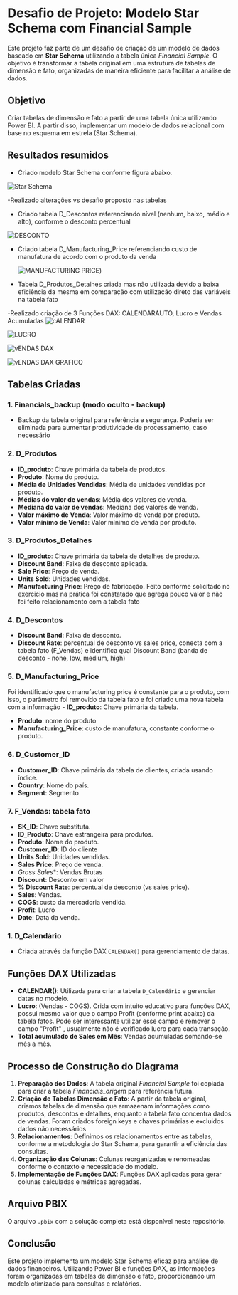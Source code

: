 # Desafio de Projeto: Modelo Star Schema com Financial Sample

Este projeto faz parte de um desafio de criação de um modelo de dados baseado em **Star Schema** utilizando a tabela única *Financial Sample*. O objetivo é transformar a tabela original em uma estrutura de tabelas de dimensão e fato, organizadas de maneira eficiente para facilitar a análise de dados.

## Objetivo
Criar tabelas de dimensão e fato a partir de uma tabela única utilizando Power BI. A partir disso, implementar um modelo de dados relacional com base no esquema em estrela (Star Schema).

## Resultados resumidos
- Criado modelo Star Schema conforme figura abaixo.

![Star Schema](./Images/0.%20Modelo%20Star%20Schema.PNG)

-Realizado alterações vs desafio proposto nas tabelas
   - Criado tabela D_Descontos referenciando nível (nenhum, baixo, médio e alto), conforme o desconto percentual

   ![DESCONTO](./Images/2.%20Tabela_Desconto.PNG)

   - Criado tabela D_Manufacturing_Price referenciando custo de manufatura de acordo com o produto da venda

     ![MANUFACTURING PRICE](./Images/3.%20Tabela%20Manufacturing%20Price.PNG))
   
   - Tabela D_Produtos_Detalhes criada mas não utilizada devido a baixa eficiência da mesma em comparação com utilização direto das variáveis na tabela fato

-Realizado criação de 3 Funções DAX: CALENDARAUTO, Lucro e Vendas Acumuladas
   ![cALENDAR](./Images/1.%20Tabela%20Datas%20DAX.PNG)
   
   ![LUCRO](./Images/4.%20Grafico%20Lucro%20(DAX)%20vs%20Profit.PNG)
   
   ![vENDAS DAX](./Images/5.%20Vendas%20acumuladas%20DAX.PNG)
   
   ![vENDAS DAX GRAFICO](./Images/6.%20Vendas%20acumuladas%20Gr%C3%A1fico.PNG)




## Tabelas Criadas

### 1. **Financials_backup (modo oculto - backup)**
   - Backup da tabela original para referência e segurança. Poderia ser eliminada para aumentar produtividade de processamento, caso necessário 
 
### 2. **D_Produtos**
   - **ID_produto**: Chave primária da tabela de produtos.
   - **Produto**: Nome do produto.
   - **Média de Unidades Vendidas**: Média de unidades vendidas por produto.
   - **Médias do valor de vendas**: Média dos valores de venda.
   - **Mediana do valor de vendas**: Mediana dos valores de venda.
   - **Valor máximo de Venda**: Valor máximo de venda por produto.
   - **Valor mínimo de Venda**: Valor mínimo de venda por produto.
 
### 3. **D_Produtos_Detalhes**
   - **ID_produto**: Chave primária da tabela de detalhes de produto.
   - **Discount Band**: Faixa de desconto aplicada.
   - **Sale Price**: Preço de venda.
   - **Units Sold**: Unidades vendidas.
   - **Manufacturing Price**: Preço de fabricação.
Feito conforme solicitado no exercicio mas na prática foi constatado que agrega pouco valor e não foi feito relacionamento com a tabela fato

### 4. **D_Descontos**
   - **Discount Band**:  Faixa de desconto.
   - **Discount Rate**: percentual de desconto vs sales price, conecta com a tabela fato (F_Vendas) e identifica qual Discount Band (banda de desconto - none, low, medium, high) 

### 5. **D_Manufacturing_Price**
   Foi identificado que o manufacturing price é constante para o produto, com isso, o parâmetro foi removido da tabela fato e foi criado uma nova tabela com a informação
    - **ID_produto**: Chave primária da tabela.
   - **Produto**: nome do produto
   - **Manufacturing_Price**: custo de manufatura, constante conforme o produto.

### 6. **D_Customer_ID**
   - **Customer_ID**: Chave primária da tabela de clientes, criada usando índice.
   - **Country**: Nome do país.
   - **Segment**: Segmento

### 7. **F_Vendas**: tabela fato
   - **SK_ID**: Chave substituta.
   - **ID_Produto**: Chave estrangeira para produtos.
   - **Produto**: Nome do produto.
   - **Customer_ID**: ID do cliente
   - **Units Sold**: Unidades vendidas.
   - **Sales Price**: Preço de venda.
   - *Gross Sales**: Vendas Brutas
   - **Discount**: Desconto em valor
   - **% Discount Rate**: percentual de desconto (vs sales price).
   - **Sales**: Vendas.
   - **COGS**: custo da mercadoria vendida.
   - **Profit**: Lucro
   - **Date**: Data da venda.

### 1. **D_Calendário**
   - Criada através da função DAX `CALENDAR()` para gerenciamento de datas. 

## Funções DAX Utilizadas

- **CALENDAR()**: Utilizada para criar a tabela `D_Calendário` e gerenciar datas no modelo.
- **Lucro**: (Vendas - COGS). Crida com intuito educativo para funções DAX, possui mesmo valor que o campo Profit (conforme print abaixo) da tabela fatos. Pode ser interessante utilizar esse campo e remover o campo "Profit" , usualmente não é verificado lucro para cada transação. 
- **Total acumulado de  Sales em Mês**: Vendas acumuladas somando-se mês a mês. 

## Processo de Construção do Diagrama

1. **Preparação dos Dados**: A tabela original *Financial Sample* foi copiada para criar a tabela *Financials_origem* para referência futura.
2. **Criação de Tabelas Dimensão e Fato**: A partir da tabela original, criamos tabelas de dimensão que armazenam informações como produtos, descontos e detalhes, enquanto a tabela fato concentra dados de vendas. Foram criados foreign keys e chaves primárias e excluidos dados não necessários
3. **Relacionamentos**: Definimos os relacionamentos entre as tabelas, conforme a metodologia do Star Schema, para garantir a eficiência das consultas.
4. **Organização das Colunas**: Colunas reorganizadas e renomeadas conforme o contexto e necessidade do modelo.
5. **Implementação de Funções DAX**: Funções DAX aplicadas para gerar colunas calculadas e métricas agregadas.


## Arquivo PBIX
O arquivo `.pbix` com a solução completa está disponível neste repositório.

## Conclusão

Este projeto implementa um modelo Star Schema eficaz para análise de dados financeiros. Utilizando Power BI e funções DAX, as informações foram organizadas em tabelas de dimensão e fato, proporcionando um modelo otimizado para consultas e relatórios.
